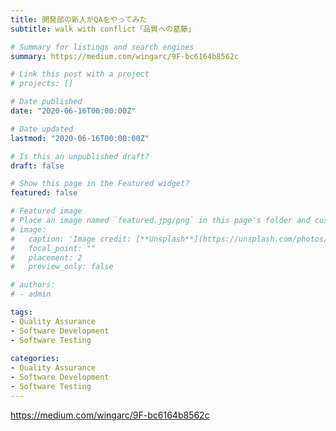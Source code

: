 ```yaml
---
title: 開発部の新人がQAをやってみた
subtitle: walk with conflict「品質への葛藤」

# Summary for listings and search engines
summary: https://medium.com/wingarc/9F-bc6164b8562c

# Link this post with a project
# projects: []

# Date published
date: "2020-06-16T00:00:00Z"

# Date updated
lastmod: "2020-06-16T00:00:00Z"

# Is this an unpublished draft?
draft: false

# Show this page in the Featured widget?
featured: false

# Featured image
# Place an image named `featured.jpg/png` in this page's folder and customize its options here.
# image:
#   caption: 'Image credit: [**Unsplash**](https://unsplash.com/photos/CpkOjOcXdUY)'
#   focal_point: ""
#   placement: 2
#   preview_only: false

# authors:
# - admin

tags:
- Quality Assurance
- Software Development
- Software Testing
  
categories:
- Quality Assurance
- Software Development
- Software Testing
---
```


https://medium.com/wingarc/9F-bc6164b8562c